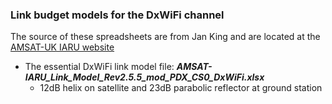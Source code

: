 ### Link budget models for the DxWiFi channel

The source of these spreadsheets are from Jan King and are located at the [AMSAT-UK IARU website](http://www.amsatuk.me.uk/iaru/spreadsheet.htm)

* The essential DxWiFi link model file:
  ___AMSAT-IARU_Link_Model_Rev2.5.5_mod_PDX_CS0_DxWiFi.xlsx___
  * 12dB helix on satellite and 23dB parabolic reflector at ground station
